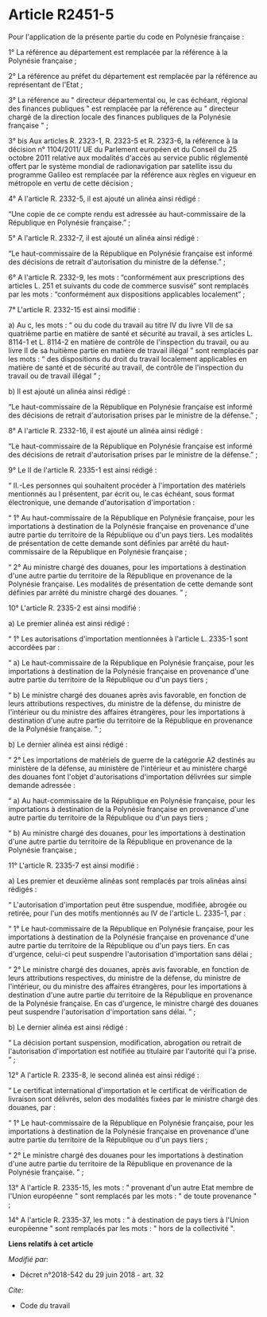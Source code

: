# Article R2451-5

Pour l'application de la présente partie du code en Polynésie française :

1° La référence au département est remplacée par la référence à la Polynésie française ;

2° La référence au préfet du département est remplacée par la référence au représentant de l'Etat ;

3° La  référence au "  directeur départemental ou, le cas échéant, régional des finances publiques " est remplacée par la
référence au " directeur chargé de la direction locale des finances publiques de la Polynésie française " ;

3° bis Aux articles R. 2323-1, R. 2323-5 et R. 2323-6, la référence à la décision n° 1104/2011/ UE du Parlement européen et
du Conseil du 25 octobre 2011 relative aux modalités d'accès au service public réglementé offert par le système mondial de
radionavigation par satellite issu du programme Galileo est remplacée par la référence aux règles en vigueur en métropole en
vertu de cette décision ;

4° A l'article R. 2332-5, il est ajouté un alinéa ainsi rédigé :

“Une copie de ce compte rendu est adressée au haut-commissaire de la République en Polynésie française.” ;

5° A l'article R. 2332-7, il est ajouté un alinéa ainsi rédigé :

“Le haut-commissaire de la République en Polynésie française est informé des décisions de retrait d'autorisation du ministre
de la défense.” ;

6° A l'article R. 2332-9, les mots : “conformément aux prescriptions des articles L. 251 et suivants du code de commerce
susvisé” sont remplacés par les mots : “conformément aux dispositions applicables localement” ;

7° L'article R. 2332-15 est ainsi modifié :

a) Au c, les mots : “ ou du  code du travail au titre IV du livre VII de sa quatrième partie en matière de santé et sécurité
au travail, à ses articles L. 8114-1 et L. 8114-2 en matière de contrôle de l'inspection du travail, ou au livre II de sa
huitième partie en matière de travail illégal ” sont remplacés par les mots : “ des dispositions du droit du travail
localement applicables en matière de santé et de sécurité au travail, de contrôle de l'inspection du travail ou de travail
illégal ” ;

b) Il est ajouté un alinéa ainsi rédigé :

“Le haut-commissaire de la République en Polynésie française est informé des décisions de retrait d'autorisation prises par
le ministre de la défense.” ;

8° A l'article R. 2332-16, il est ajouté un alinéa ainsi rédigé :

“Le haut-commissaire de la République en Polynésie française est informé des décisions de retrait d'autorisation prises par
le ministre de la défense.” ;

9° Le II de l'article R. 2335-1 est ainsi rédigé :

“ II.-Les personnes qui souhaitent procéder à l'importation des matériels mentionnés au I présentent, par écrit ou, le cas
échéant, sous format électronique, une demande d'autorisation d'importation :

“ 1° Au haut-commissaire de la République en Polynésie française, pour les importations à destination de la Polynésie
française en provenance d'une autre partie du territoire de la République ou d'un pays tiers. Les modalités de présentation
de cette demande sont définies par arrêté du haut-commissaire de la République en Polynésie française ;

“ 2° Au ministre chargé des douanes, pour les importations à destination d'une autre partie du territoire de la République en
provenance de la Polynésie française. Les modalités de présentation de cette demande sont définies par arrêté du ministre
chargé des douanes. ” ;

10° L'article R. 2335-2 est ainsi modifié :

a) Le premier alinéa est ainsi rédigé :

“ 1° Les autorisations d'importation mentionnées à l'article L. 2335-1 sont accordées par :

“ a) Le haut-commissaire de la République en Polynésie française, pour les importations à destination de la Polynésie
française en provenance d'une autre partie du territoire de la République ou d'un pays tiers ;

“ b) Le ministre chargé des douanes après avis favorable, en fonction de leurs attributions respectives, du ministre de la
défense, du ministre de l'intérieur ou du ministre des affaires étrangères, pour les importations à destination d'une autre
partie du territoire de la République en provenance de la Polynésie française. ” ;

b) Le dernier alinéa est ainsi rédigé :

“ 2° Les importations de matériels de guerre de la catégorie A2 destinés au ministère de la défense, au ministère de
l'intérieur et au ministère chargé des douanes font l'objet d'autorisations d'importation délivrées sur simple demande
adressée :

“ a) Au haut-commissaire de la République en Polynésie française, pour les importations à destination de la Polynésie
française en provenance d'une autre partie du territoire de la République ou d'un pays tiers ;

“ b) Au ministre chargé des douanes, pour les importations à destination d'une autre partie du territoire de la République en
provenance de la Polynésie française ;

11° L'article R. 2335-7 est ainsi modifié :

a) Les premier et deuxième alinéas sont remplacés par trois alinéas ainsi rédigés :

“ L'autorisation d'importation peut être suspendue, modifiée, abrogée ou retirée, pour l'un des motifs mentionnés au IV de
l'article L. 2335-1, par :

“ 1° Le haut-commissaire de la République en Polynésie française, pour les importations à destination de la Polynésie
française en provenance d'une autre partie du territoire de la République ou d'un pays tiers. En cas d'urgence, celui-ci peut
suspendre l'autorisation d'importation sans délai ;

“ 2° Le ministre chargé des douanes, après avis favorable, en fonction de leurs attributions respectives, du ministre de la
défense, du ministre de l'intérieur, ou du ministre des affaires étrangères, pour les importations à destination d'une autre
partie du territoire de la République en provenance de la Polynésie française. En cas d'urgence, le ministre chargé des
douanes peut suspendre l'autorisation d'importation sans délai. ” ;

b) Le dernier alinéa est ainsi rédigé :

“ La décision portant suspension, modification, abrogation ou retrait de l'autorisation d'importation est notifiée au
titulaire par l'autorité qui l'a prise. ” ;

12° A l'article R. 2335-8, le second alinéa est ainsi rédigé :

“ Le certificat international d'importation et le certificat de vérification de livraison sont délivrés, selon des modalités
fixées par le ministre chargé des douanes, par :

“ 1° Le haut-commissaire de la République en Polynésie française, pour les importations à destination de la Polynésie
française en provenance d'une autre partie du territoire de la République ou d'un pays tiers ;

“ 2° Le ministre chargé des douanes pour les importations à destination d'une autre partie du territoire de la République en
provenance de la Polynésie française. ” ;

13° A l'article R. 2335-15, les mots : " provenant d'un autre Etat membre de l'Union européenne " sont remplacés par les
mots : " de toute provenance " ;

14° A l'article R. 2335-37, les mots : " à destination de pays tiers à l'Union européenne " sont remplacés par les mots : "
hors de la collectivité ".

**Liens relatifs à cet article**

_Modifié par_:

  - Décret n°2018-542 du 29 juin 2018 - art. 32

_Cite_:

  - Code du travail
